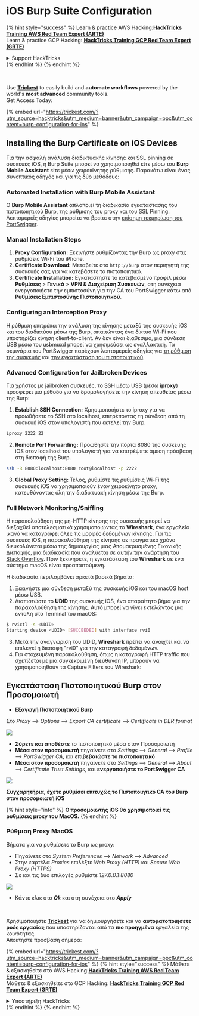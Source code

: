 # iOS Burp Suite Configuration

{% hint style="success" %}
Learn & practice AWS Hacking:<img src="/.gitbook/assets/arte.png" alt="" data-size="line">[**HackTricks Training AWS Red Team Expert (ARTE)**](https://training.hacktricks.xyz/courses/arte)<img src="/.gitbook/assets/arte.png" alt="" data-size="line">\
Learn & practice GCP Hacking: <img src="/.gitbook/assets/grte.png" alt="" data-size="line">[**HackTricks Training GCP Red Team Expert (GRTE)**<img src="/.gitbook/assets/grte.png" alt="" data-size="line">](https://training.hacktricks.xyz/courses/grte)

<details>

<summary>Support HackTricks</summary>

* Check the [**subscription plans**](https://github.com/sponsors/carlospolop)!
* **Join the** 💬 [**Discord group**](https://discord.gg/hRep4RUj7f) or the [**telegram group**](https://t.me/peass) or **follow** us on **Twitter** 🐦 [**@hacktricks\_live**](https://twitter.com/hacktricks\_live)**.**
* **Share hacking tricks by submitting PRs to the** [**HackTricks**](https://github.com/carlospolop/hacktricks) and [**HackTricks Cloud**](https://github.com/carlospolop/hacktricks-cloud) github repos.

</details>
{% endhint %}
{% endhint %}

<figure><img src="../../.gitbook/assets/image (48).png" alt=""><figcaption></figcaption></figure>

\
Use [**Trickest**](https://trickest.com/?utm_source=hacktricks&utm_medium=text&utm_campaign=ppc&utm_term=trickest&utm_content=burp-configuration-for-ios) to easily build and **automate workflows** powered by the world's **most advanced** community tools.\
Get Access Today:

{% embed url="https://trickest.com/?utm_source=hacktricks&utm_medium=banner&utm_campaign=ppc&utm_content=burp-configuration-for-ios" %}

## Installing the Burp Certificate on iOS Devices

Για την ασφαλή ανάλυση διαδικτυακής κίνησης και SSL pinning σε συσκευές iOS, η Burp Suite μπορεί να χρησιμοποιηθεί είτε μέσω του **Burp Mobile Assistant** είτε μέσω χειροκίνητης ρύθμισης. Παρακάτω είναι ένας συνοπτικός οδηγός και για τις δύο μεθόδους:

### Automated Installation with Burp Mobile Assistant

Ο **Burp Mobile Assistant** απλοποιεί τη διαδικασία εγκατάστασης του πιστοποιητικού Burp, της ρύθμισης του proxy και του SSL Pinning. Λεπτομερείς οδηγίες μπορείτε να βρείτε στην [επίσημη τεκμηρίωση του PortSwigger](https://portswigger.net/burp/documentation/desktop/tools/mobile-assistant/installing).

### Manual Installation Steps

1. **Proxy Configuration:** Ξεκινήστε ρυθμίζοντας την Burp ως proxy στις ρυθμίσεις Wi-Fi του iPhone.
2. **Certificate Download:** Μεταβείτε στο `http://burp` στον περιηγητή της συσκευής σας για να κατεβάσετε το πιστοποιητικό.
3. **Certificate Installation:** Εγκαταστήστε το κατεβασμένο προφίλ μέσω **Ρυθμίσεις** > **Γενικά** > **VPN & Διαχείριση Συσκευών**, στη συνέχεια ενεργοποιήστε την εμπιστοσύνη για την CA του PortSwigger κάτω από **Ρυθμίσεις Εμπιστοσύνης Πιστοποιητικού**.

### Configuring an Interception Proxy

Η ρύθμιση επιτρέπει την ανάλυση της κίνησης μεταξύ της συσκευής iOS και του διαδικτύου μέσω της Burp, απαιτώντας ένα δίκτυο Wi-Fi που υποστηρίζει κίνηση client-to-client. Αν δεν είναι διαθέσιμο, μια σύνδεση USB μέσω του usbmuxd μπορεί να χρησιμεύσει ως εναλλακτική. Τα σεμινάρια του PortSwigger παρέχουν λεπτομερείς οδηγίες για [τη ρύθμιση της συσκευής](https://support.portswigger.net/customer/portal/articles/1841108-configuring-an-ios-device-to-work-with-burp) και [την εγκατάσταση του πιστοποιητικού](https://support.portswigger.net/customer/portal/articles/1841109-installing-burp-s-ca-certificate-in-an-ios-device).

### Advanced Configuration for Jailbroken Devices

Για χρήστες με jailbroken συσκευές, το SSH μέσω USB (μέσω **iproxy**) προσφέρει μια μέθοδο για να δρομολογήσετε την κίνηση απευθείας μέσω της Burp:

1.  **Establish SSH Connection:** Χρησιμοποιήστε το iproxy για να προωθήσετε το SSH στο localhost, επιτρέποντας τη σύνδεση από τη συσκευή iOS στον υπολογιστή που εκτελεί την Burp.

```bash
iproxy 2222 22
```
2.  **Remote Port Forwarding:** Προωθήστε την πόρτα 8080 της συσκευής iOS στον localhost του υπολογιστή για να επιτρέψετε άμεση πρόσβαση στη διεπαφή της Burp.

```bash
ssh -R 8080:localhost:8080 root@localhost -p 2222
```
3. **Global Proxy Setting:** Τέλος, ρυθμίστε τις ρυθμίσεις Wi-Fi της συσκευής iOS να χρησιμοποιούν έναν χειροκίνητο proxy, κατευθύνοντας όλη την διαδικτυακή κίνηση μέσω της Burp.

### Full Network Monitoring/Sniffing

Η παρακολούθηση της μη-HTTP κίνησης της συσκευής μπορεί να διεξαχθεί αποτελεσματικά χρησιμοποιώντας το **Wireshark**, ένα εργαλείο ικανό να καταγράφει όλες τις μορφές δεδομένων κίνησης. Για τις συσκευές iOS, η παρακολούθηση της κίνησης σε πραγματικό χρόνο διευκολύνεται μέσω της δημιουργίας μιας Απομακρυσμένης Εικονικής Διεπαφής, μια διαδικασία που αναλύεται [σε αυτήν την ανάρτηση του Stack Overflow](https://stackoverflow.com/questions/9555403/capturing-mobile-phone-traffic-on-wireshark/33175819#33175819). Πριν ξεκινήσετε, η εγκατάσταση του **Wireshark** σε ένα σύστημα macOS είναι προαπαιτούμενη.

Η διαδικασία περιλαμβάνει αρκετά βασικά βήματα:

1. Ξεκινήστε μια σύνδεση μεταξύ της συσκευής iOS και του macOS host μέσω USB.
2. Διαπιστώστε το **UDID** της συσκευής iOS, ένα απαραίτητο βήμα για την παρακολούθηση της κίνησης. Αυτό μπορεί να γίνει εκτελώντας μια εντολή στο Terminal του macOS:
```bash
$ rvictl -s <UDID>
Starting device <UDID> [SUCCEEDED] with interface rvi0
```
3. Μετά την αναγνώριση του UDID, **Wireshark** πρέπει να ανοιχτεί και να επιλεγεί η διεπαφή "rvi0" για την καταγραφή δεδομένων.  
4. Για στοχευμένη παρακολούθηση, όπως η καταγραφή HTTP traffic που σχετίζεται με μια συγκεκριμένη διεύθυνση IP, μπορούν να χρησιμοποιηθούν τα Capture Filters του Wireshark:

## Εγκατάσταση Πιστοποιητικού Burp στον Προσομοιωτή

* **Εξαγωγή Πιστοποιητικού Burp**

Στο _Proxy_ --> _Options_ --> _Export CA certificate_ --> _Certificate in DER format_

![](<../../.gitbook/assets/image (534).png>)

* **Σύρετε και αποθέστε** το πιστοποιητικό μέσα στον Προσομοιωτή  
* **Μέσα στον προσομοιωτή** πηγαίνετε στο _Settings_ --> _General_ --> _Profile_ --> _PortSwigger CA_, και **επιβεβαιώστε το πιστοποιητικό**  
* **Μέσα στον προσομοιωτή** πηγαίνετε στο _Settings_ --> _General_ --> _About_ --> _Certificate Trust Settings_, και **ενεργοποιήστε το PortSwigger CA**

![](<../../.gitbook/assets/image (1048).png>)

**Συγχαρητήρια, έχετε ρυθμίσει επιτυχώς το Πιστοποιητικό CA του Burp στον προσομοιωτή iOS**

{% hint style="info" %}
**Ο προσομοιωτής iOS θα χρησιμοποιεί τις ρυθμίσεις proxy του MacOS.**
{% endhint %}

### Ρύθμιση Proxy MacOS

Βήματα για να ρυθμίσετε το Burp ως proxy:

* Πηγαίνετε στο _System Preferences_ --> _Network_ --> _Advanced_  
* Στην καρτέλα _Proxies_ επιλέξτε _Web Proxy (HTTP)_ και _Secure Web Proxy (HTTPS)_  
* Σε και τις δύο επιλογές ρυθμίστε _127.0.0.1:8080_

![](<../../.gitbook/assets/image (431).png>)

* Κάντε κλικ στο _**Ok**_ και στη συνέχεια στο _**Apply**_

<figure><img src="../../.gitbook/assets/image (48).png" alt=""><figcaption></figcaption></figure>

\
Χρησιμοποιήστε [**Trickest**](https://trickest.com/?utm_source=hacktricks&utm_medium=text&utm_campaign=ppc&utm_term=trickest&utm_content=burp-configuration-for-ios) για να δημιουργήσετε και να **αυτοματοποιήσετε ροές εργασίας** που υποστηρίζονται από τα **πιο προηγμένα** εργαλεία της κοινότητας.\
Αποκτήστε πρόσβαση σήμερα:

{% embed url="https://trickest.com/?utm_source=hacktricks&utm_medium=banner&utm_campaign=ppc&utm_content=burp-configuration-for-ios" %}
{% hint style="success" %}
Μάθετε & εξασκηθείτε στο AWS Hacking:<img src="/.gitbook/assets/arte.png" alt="" data-size="line">[**HackTricks Training AWS Red Team Expert (ARTE)**](https://training.hacktricks.xyz/courses/arte)<img src="/.gitbook/assets/arte.png" alt="" data-size="line">\
Μάθετε & εξασκηθείτε στο GCP Hacking: <img src="/.gitbook/assets/grte.png" alt="" data-size="line">[**HackTricks Training GCP Red Team Expert (GRTE)**<img src="/.gitbook/assets/grte.png" alt="" data-size="line">](https://training.hacktricks.xyz/courses/grte)

<details>

<summary>Υποστήριξη HackTricks</summary>

* Ελέγξτε τα [**σχέδια συνδρομής**](https://github.com/sponsors/carlospolop)!  
* **Εγγραφείτε στην** 💬 [**ομάδα Discord**](https://discord.gg/hRep4RUj7f) ή στην [**ομάδα telegram**](https://t.me/peass) ή **ακολουθήστε** μας στο **Twitter** 🐦 [**@hacktricks\_live**](https://twitter.com/hacktricks\_live)**.**  
* **Μοιραστείτε κόλπα hacking υποβάλλοντας PRs στα** [**HackTricks**](https://github.com/carlospolop/hacktricks) και [**HackTricks Cloud**](https://github.com/carlospolop/hacktricks-cloud) github repos.

</details>
{% endhint %}
</details>
{% endhint %}
